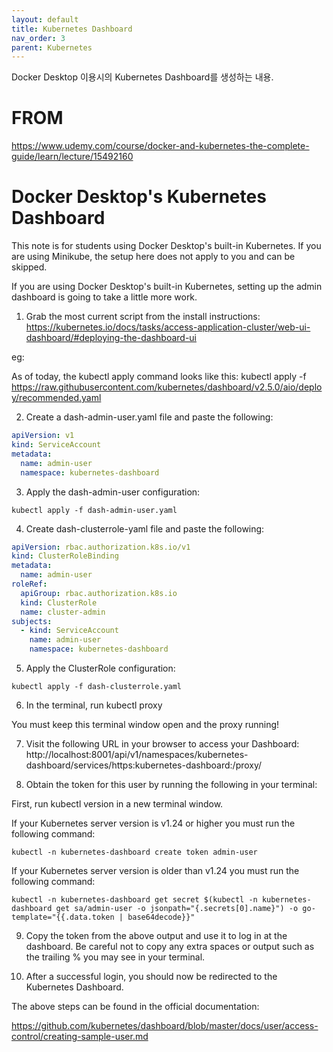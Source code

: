 ```yaml
---
layout: default
title: Kubernetes Dashboard
nav_order: 3
parent: Kubernetes
---
```


Docker Desktop 이용시의 Kubernetes Dashboard를 생성하는 내용.

# FROM
https://www.udemy.com/course/docker-and-kubernetes-the-complete-guide/learn/lecture/15492160

# Docker Desktop's Kubernetes Dashboard
This note is for students using Docker Desktop's built-in Kubernetes. If you are using Minikube, the setup here does not apply to you and can be skipped.

If you are using Docker Desktop's built-in Kubernetes, setting up the admin dashboard is going to take a little more work.

1. Grab the most current script from the install instructions:
https://kubernetes.io/docs/tasks/access-application-cluster/web-ui-dashboard/#deploying-the-dashboard-ui

eg:

As of today, the kubectl apply command looks like this:
kubectl apply -f https://raw.githubusercontent.com/kubernetes/dashboard/v2.5.0/aio/deploy/recommended.yaml

2. Create a dash-admin-user.yaml file and paste the following:
```yaml
apiVersion: v1
kind: ServiceAccount
metadata:
  name: admin-user
  namespace: kubernetes-dashboard
```

3. Apply the dash-admin-user configuration:
```
kubectl apply -f dash-admin-user.yaml
```

4. Create dash-clusterrole-yaml file and paste the following:
```yaml
apiVersion: rbac.authorization.k8s.io/v1
kind: ClusterRoleBinding
metadata:
  name: admin-user
roleRef:
  apiGroup: rbac.authorization.k8s.io
  kind: ClusterRole
  name: cluster-admin
subjects:
  - kind: ServiceAccount
    name: admin-user
    namespace: kubernetes-dashboard
```

5. Apply the ClusterRole configuration:
```
kubectl apply -f dash-clusterrole.yaml
```

6. In the terminal, run kubectl proxy

You must keep this terminal window open and the proxy running!

7. Visit the following URL in your browser to access your Dashboard:
http://localhost:8001/api/v1/namespaces/kubernetes-dashboard/services/https:kubernetes-dashboard:/proxy/

8. Obtain the token for this user by running the following in your terminal:

First, run kubectl version in a new terminal window.

If your Kubernetes server version is v1.24 or higher you must run the following command:
```
kubectl -n kubernetes-dashboard create token admin-user
```
If your Kubernetes server version is older than v1.24 you must run the following command:
```
kubectl -n kubernetes-dashboard get secret $(kubectl -n kubernetes-dashboard get sa/admin-user -o jsonpath="{.secrets[0].name}") -o go-template="{{.data.token | base64decode}}"
```

9. Copy the token from the above output and use it to log in at the dashboard.
Be careful not to copy any extra spaces or output such as the trailing % you may see in your terminal.

10. After a successful login, you should now be redirected to the Kubernetes Dashboard.

The above steps can be found in the official documentation:

https://github.com/kubernetes/dashboard/blob/master/docs/user/access-control/creating-sample-user.md
